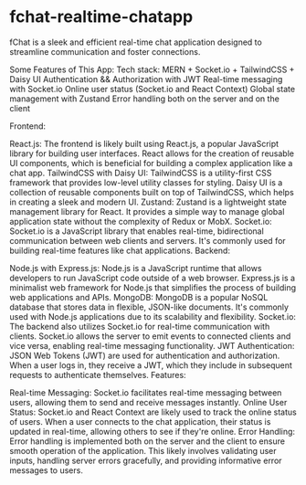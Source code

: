 # fchat-realtime-chatapp
fChat is a sleek and efficient real-time chat application designed to streamline communication and foster connections.

Some Features of This App:
Tech stack: MERN + Socket.io + TailwindCSS + Daisy UI
Authentication && Authorization with JWT
Real-time messaging with Socket.io
Online user status (Socket.io and React Context)
Global state management with Zustand
Error handling both on the server and on the client

Frontend:

React.js: The frontend is likely built using React.js, a popular JavaScript library for building user interfaces. React allows for the creation of reusable UI components, which is beneficial for building a complex application like a chat app.
TailwindCSS with Daisy UI: TailwindCSS is a utility-first CSS framework that provides low-level utility classes for styling. Daisy UI is a collection of reusable components built on top of TailwindCSS, which helps in creating a sleek and modern UI.
Zustand: Zustand is a lightweight state management library for React. It provides a simple way to manage global application state without the complexity of Redux or MobX.
Socket.io: Socket.io is a JavaScript library that enables real-time, bidirectional communication between web clients and servers. It's commonly used for building real-time features like chat applications.
Backend:

Node.js with Express.js: Node.js is a JavaScript runtime that allows developers to run JavaScript code outside of a web browser. Express.js is a minimalist web framework for Node.js that simplifies the process of building web applications and APIs.
MongoDB: MongoDB is a popular NoSQL database that stores data in flexible, JSON-like documents. It's commonly used with Node.js applications due to its scalability and flexibility.
Socket.io: The backend also utilizes Socket.io for real-time communication with clients. Socket.io allows the server to emit events to connected clients and vice versa, enabling real-time messaging functionality.
JWT Authentication: JSON Web Tokens (JWT) are used for authentication and authorization. When a user logs in, they receive a JWT, which they include in subsequent requests to authenticate themselves.
Features:

Real-time Messaging: Socket.io facilitates real-time messaging between users, allowing them to send and receive messages instantly.
Online User Status: Socket.io and React Context are likely used to track the online status of users. When a user connects to the chat application, their status is updated in real-time, allowing others to see if they're online.
Error Handling: Error handling is implemented both on the server and the client to ensure smooth operation of the application. This likely involves validating user inputs, handling server errors gracefully, and providing informative error messages to users.